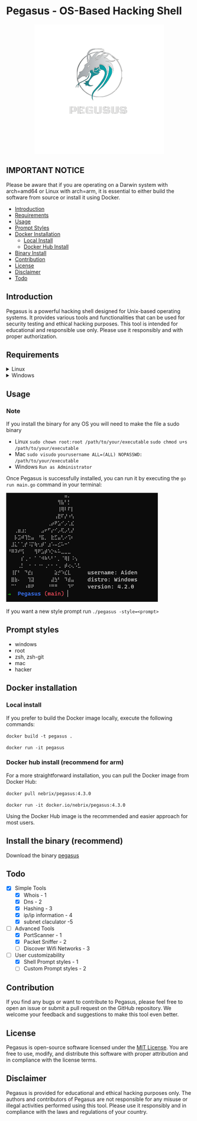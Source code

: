 # Pegasus - OS-Based Hacking Shell

<p align="center">
    <img src="images/pegasus.png" alt="pegasus logo">
</p>

## IMPORTANT NOTICE
Please be aware that if you are operating on a Darwin system with arch=amd64 or Linux with arch=arm, it is essential to either build the software from source or install it using Docker.

<!-- TOC -->
- [Introduction](#introduction)
- [Requirements](#requirements)
- [Usage](#usage)
- [Prompt Styles](#prompt-styles)
- [Docker Installation](#docker-installation)
    - [Local Install](#local-install)
    - [Docker Hub Install](#docker-hub-install)
- [Binary Install](#install-the-binary-recommend)
- [Contribution](#contribution)
- [License](#license)
- [Disclaimer](#disclaimer)
- [Todo](#todo)
<!-- TOC -->

## Introduction

Pegasus is a powerful hacking shell designed for Unix-based operating systems. It provides various tools and functionalities that can be used for security testing and ethical hacking purposes. This tool is intended for educational and responsible use only. Please use it responsibly and with proper authorization.

## Requirements
<details>
<summary>Linux</summary>

<code>sudo apt install libpcap-dev</code> 

</details>

<details>
<summary>Windows</summary>

<code>Install [npcap](https://npcap.com/)</code>

</details>

## Usage

### Note
If you install the binary for any OS you will need to make the file a sudo binary
- Linux
    `sudo chown root:root /path/to/your/executable`
    `sudo chmod u+s /path/to/your/executable`
- Mac
    `sudo visudo`
    `yourusername ALL=(ALL) NOPASSWD: /path/to/your/executable`
- Windows
    `Run as Administrator`

Once Pegasus is successfully installed, you can run it by executing the `go run main.go` command in your terminal:

![Pegasus Terminal](images/recent.png)

If you want a new style prompt run `./pegasus -style=<prompt>`
## Prompt styles

- windows
- root
- zsh, zsh-git
- mac
- hacker

## Docker installation

### Local install
If you prefer to build the Docker image locally, execute the following commands:

`docker build -t pegasus .`

`docker run -it pegasus`

### Docker hub install (recommend for arm)
For a more straightforward installation, you can pull the Docker image from Docker Hub:

`docker pull nebrix/pegasus:4.3.0`

`docker run -it docker.io/nebrix/pegasus:4.3.0`

Using the Docker Hub image is the recommended and easier approach for most users.

## Install the binary (recommend)

Download the binary [pegasus](https://github.com/Nebrix/Pegasus/releases)

## Todo

- [X] Simple Tools
    - [X] Whois - 1
    - [X] Dns - 2
    - [X] Hashing - 3
    - [X] ip/ip information - 4
    - [X] subnet claculator -5
- [ ] Advanced Tools
    - [X] PortScanner - 1
    - [X] Packet Sniffer - 2
    - [ ] Discover Wifi Networks - 3
- [ ] User customizability
    - [X] Shell Prompt styles - 1
    - [ ] Custom Prompt styles - 2

## Contribution

If you find any bugs or want to contribute to Pegasus, please feel free to open an issue or submit a pull request on the GitHub repository. We welcome your feedback and suggestions to make this tool even better.

## License

Pegasus is open-source software licensed under the [MIT License](https://github.com/Codezz-ops/Pegasus-Go/blob/main/COPYING). You are free to use, modify, and distribute this software with proper attribution and in compliance with the license terms.

## Disclaimer

Pegasus is provided for educational and ethical hacking purposes only. The authors and contributors of Pegasus are not responsible for any misuse or illegal activities performed using this tool. Please use it responsibly and in compliance with the laws and regulations of your country.
